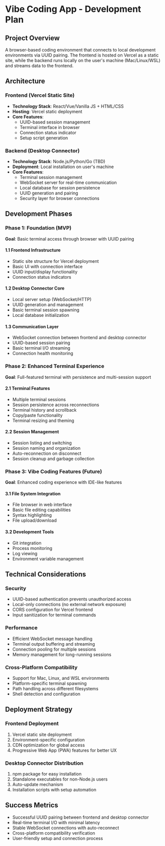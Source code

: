 # Vibe Coding App - Development Plan

## Project Overview
A browser-based coding environment that connects to local development environments via UUID pairing. The frontend is hosted on Vercel as a static site, while the backend runs locally on the user's machine (Mac/Linux/WSL) and streams data to the frontend.

## Architecture

### Frontend (Vercel Static Site)
- **Technology Stack**: React/Vue/Vanilla JS + HTML/CSS
- **Hosting**: Vercel static deployment
- **Core Features**:
  - UUID-based session management
  - Terminal interface in browser
  - Connection status indicator
  - Setup script generation

### Backend (Desktop Connector)
- **Technology Stack**: Node.js/Python/Go (TBD)
- **Deployment**: Local installation on user's machine
- **Core Features**:
  - Terminal session management
  - WebSocket server for real-time communication
  - Local database for session persistence
  - UUID generation and pairing
  - Security layer for browser connections

## Development Phases

### Phase 1: Foundation (MVP)
**Goal**: Basic terminal access through browser with UUID pairing

#### 1.1 Frontend Infrastructure
- Static site structure for Vercel deployment
- Basic UI with connection interface
- UUID input/display functionality
- Connection status indicators

#### 1.2 Desktop Connector Core
- Local server setup (WebSocket/HTTP)
- UUID generation and management
- Basic terminal session spawning
- Local database initialization

#### 1.3 Communication Layer
- WebSocket connection between frontend and desktop connector
- UUID-based session pairing
- Basic terminal I/O streaming
- Connection health monitoring

### Phase 2: Enhanced Terminal Experience
**Goal**: Full-featured terminal with persistence and multi-session support

#### 2.1 Terminal Features
- Multiple terminal sessions
- Session persistence across reconnections
- Terminal history and scrollback
- Copy/paste functionality
- Terminal resizing and theming

#### 2.2 Session Management
- Session listing and switching
- Session naming and organization
- Auto-reconnection on disconnect
- Session cleanup and garbage collection

### Phase 3: Vibe Coding Features (Future)
**Goal**: Enhanced coding experience with IDE-like features

#### 3.1 File System Integration
- File browser in web interface
- Basic file editing capabilities
- Syntax highlighting
- File upload/download

#### 3.2 Development Tools
- Git integration
- Process monitoring
- Log viewing
- Environment variable management

## Technical Considerations

### Security
- UUID-based authentication prevents unauthorized access
- Local-only connections (no external network exposure)
- CORS configuration for Vercel frontend
- Input sanitization for terminal commands

### Performance
- Efficient WebSocket message handling
- Terminal output buffering and streaming
- Connection pooling for multiple sessions
- Memory management for long-running sessions

### Cross-Platform Compatibility
- Support for Mac, Linux, and WSL environments
- Platform-specific terminal spawning
- Path handling across different filesystems
- Shell detection and configuration

## Deployment Strategy

### Frontend Deployment
1. Vercel static site deployment
2. Environment-specific configuration
3. CDN optimization for global access
4. Progressive Web App (PWA) features for better UX

### Desktop Connector Distribution
1. npm package for easy installation
2. Standalone executables for non-Node.js users
3. Auto-update mechanism
4. Installation scripts with setup automation

## Success Metrics
- Successful UUID pairing between frontend and desktop connector
- Real-time terminal I/O with minimal latency
- Stable WebSocket connections with auto-reconnect
- Cross-platform compatibility verification
- User-friendly setup and connection process